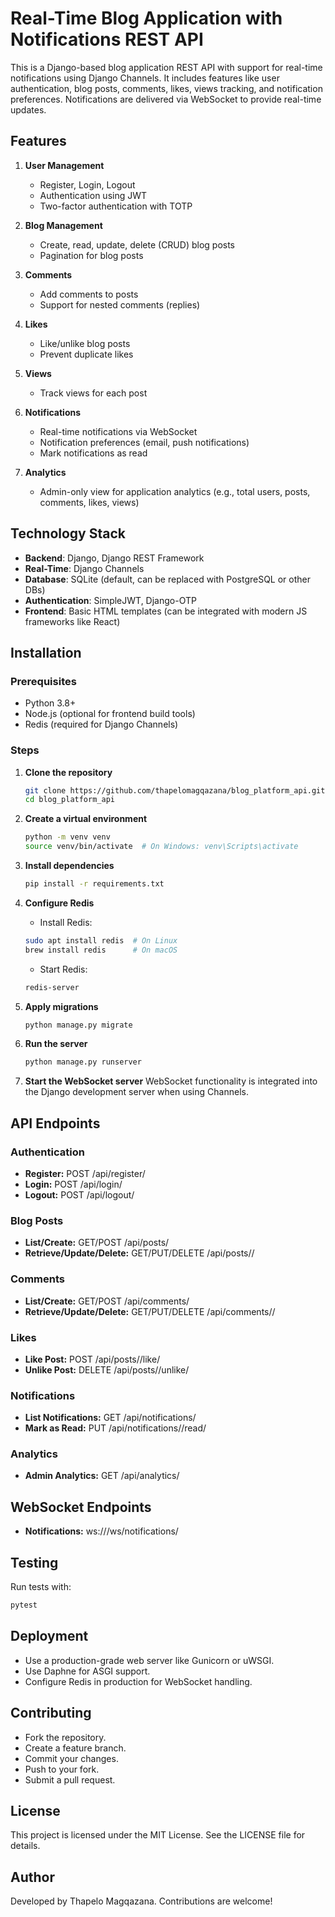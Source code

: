 # Real-Time Blog Application with Notifications REST API

This is a Django-based blog application REST API with support for real-time notifications using Django Channels. It includes features like user authentication, blog posts, comments, likes, views tracking, and notification preferences. Notifications are delivered via WebSocket to provide real-time updates.

## Features

1. **User Management**
   - Register, Login, Logout
   - Authentication using JWT
   - Two-factor authentication with TOTP

2. **Blog Management**
   - Create, read, update, delete (CRUD) blog posts
   - Pagination for blog posts

3. **Comments**
   - Add comments to posts
   - Support for nested comments (replies)

4. **Likes**
   - Like/unlike blog posts
   - Prevent duplicate likes

5. **Views**
   - Track views for each post

6. **Notifications**
   - Real-time notifications via WebSocket
   - Notification preferences (email, push notifications)
   - Mark notifications as read

7. **Analytics**
   - Admin-only view for application analytics (e.g., total users, posts, comments, likes, views)

## Technology Stack

- **Backend**: Django, Django REST Framework
- **Real-Time**: Django Channels
- **Database**: SQLite (default, can be replaced with PostgreSQL or other DBs)
- **Authentication**: SimpleJWT, Django-OTP
- **Frontend**: Basic HTML templates (can be integrated with modern JS frameworks like React)

## Installation

### Prerequisites

- Python 3.8+
- Node.js (optional for frontend build tools)
- Redis (required for Django Channels)

### Steps

1. **Clone the repository**
   ```bash
   git clone https://github.com/thapelomagqazana/blog_platform_api.git
   cd blog_platform_api
   ```
2. **Create a virtual environment**
    ```bash
    python -m venv venv
    source venv/bin/activate  # On Windows: venv\Scripts\activate
    ```
3. **Install dependencies**
    ```bash
    pip install -r requirements.txt
    ```
4. **Configure Redis**
    - Install Redis:

    ```bash
    sudo apt install redis  # On Linux
    brew install redis      # On macOS
    ```
    - Start Redis:

    ```bash
    redis-server
    ```
5. **Apply migrations**

    ```bash
    python manage.py migrate
    ```
6. **Run the server**

    ```bash
    python manage.py runserver
    ```

7. **Start the WebSocket server** WebSocket functionality is integrated into the Django development server when using Channels.

## API Endpoints

### Authentication
- **Register:** POST /api/register/
- **Login:** POST /api/login/
- **Logout:** POST /api/logout/

### Blog Posts
- **List/Create:** GET/POST /api/posts/
- **Retrieve/Update/Delete:** GET/PUT/DELETE /api/posts/<id>/

### Comments
- **List/Create:** GET/POST /api/comments/
- **Retrieve/Update/Delete:** GET/PUT/DELETE /api/comments/<id>/

### Likes
- **Like Post:** POST /api/posts/<id>/like/
- **Unlike Post:** DELETE /api/posts/<id>/unlike/

### Notifications
- **List Notifications:** GET /api/notifications/
- **Mark as Read:** PUT /api/notifications/<id>/read/

### Analytics
- **Admin Analytics:** GET /api/analytics/

## WebSocket Endpoints
- **Notifications:** ws://<your-domain>/ws/notifications/

## Testing
Run tests with:
```bash
pytest
```

## Deployment
- Use a production-grade web server like Gunicorn or uWSGI.
- Use Daphne for ASGI support.
- Configure Redis in production for WebSocket handling.

## Contributing
- Fork the repository.
- Create a feature branch.
- Commit your changes.
- Push to your fork.
- Submit a pull request.

## License
This project is licensed under the MIT License. See the LICENSE file for details.

## Author
Developed by Thapelo Magqazana. Contributions are welcome!
